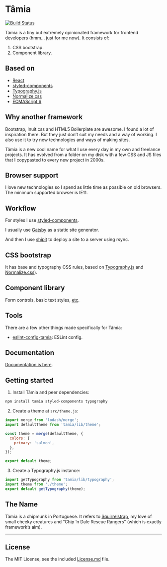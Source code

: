 # Tâmia

[![Build Status](https://travis-ci.org/tamiadev/tamia.png)](https://travis-ci.org/tamiadev/tamia)

Tâmia is a tiny but extremely opinionated framework for frontend developers (hmm… just for me now). It consists of:

1. CSS bootstrap.
2. Component library.

## Based on

* [React](https://reactjs.org/)
* [styled-components](https://www.styled-components.com/)
* [Typography.js](https://github.com/KyleAMathews/typography.js/)
* [Normalize.css](https://necolas.github.io/normalize.css/)
* [ECMAScript 6](http://es6-features.org/)


## Why another framework

Bootstrap, Inuit.css and HTML5 Boilerplate are awesome. I found a lot of inspiration there. But they just don’t suit my needs and a way of working. I also use it to try new technologies and ways of making sites.

Tâmia is a new cool name for what I use every day in my own and freelance projects. It has evolved from a folder on my disk with a few CSS and JS files that I copypasted to every new project in 2000s.


## Browser support

I love new technologies so I spend as little time as possible on old browsers. The minimum supported browser is IE11.


## Workflow

For styles I use [styled-components](https://www.styled-components.com/).

I usually use [Gatsby](https://www.gatsbyjs.org/) as a static site generator.

And then I use [shipit](https://github.com/sapegin/shipit) to deploy a site to a server using rsync.


## CSS bootstrap

It has base and typography CSS rules, based on [Typography.js](https://github.com/KyleAMathews/typography.js/) and [Normalize.css](https://necolas.github.io/normalize.css/)).


## Component library

Form controls, basic text styles, [etc](http://tamiadev.github.io/tamia/).


## Tools

There are a few other things made specifically for Tâmia:

* [eslint-config-tamia](https://github.com/tamiadev/eslint-config-tamia): ESLint config.


## Documentation

[Documentation is here](http://tamiadev.github.io/tamia/).


## Getting started

1. Install Tâmia and peer dependencies:

```bash
npm install tamia styled-components typography
```

2. Create a theme at `src/theme.js`:

  ```js static
  import merge from 'lodash/merge';
  import defaultTheme from 'tamia/lib/theme';

  const theme = merge(defaultTheme, {
    colors: {
      primary: 'salmon',
    },
  });

  export default theme;
  ```

3. Create a Typography.js instance:

  ```js static
  import getTypography from 'tamia/lib/typography';
  import theme from './theme';
  export default getTypography(theme);
  ```


## The Name

Tâmia is a chipmunk in Portuguese. It refers to [Squirrelstrap](https://github.com/sapegin/squirrelstrap), my love of small cheeky creatures and “Chip ’n Dale Rescue Rangers” (which is exactly framework’s aim).


---

## License

The MIT License, see the included [License.md](License.md) file.
